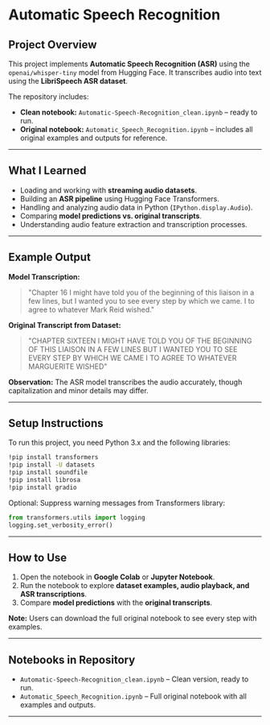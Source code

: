
# Automatic Speech Recognition

## Project Overview

This project implements **Automatic Speech Recognition (ASR)** using the `openai/whisper-tiny` model from Hugging Face. It transcribes audio into text using the **LibriSpeech ASR dataset**.

The repository includes:

* **Clean notebook:** `Automatic-Speech-Recognition_clean.ipynb` – ready to run.
* **Original notebook:** `Automatic_Speech_Recognition.ipynb` – includes all original examples and outputs for reference.

---

## What I Learned

* Loading and working with **streaming audio datasets**.
* Building an **ASR pipeline** using Hugging Face Transformers.
* Handling and analyzing audio data in Python (`IPython.display.Audio`).
* Comparing **model predictions vs. original transcripts**.
* Understanding audio feature extraction and transcription processes.

---

## Example Output

**Model Transcription:**

> "Chapter 16 I might have told you of the beginning of this liaison in a few lines, but I wanted you to see every step by which we came. I to agree to whatever Mark Reid wished."

**Original Transcript from Dataset:**

> "CHAPTER SIXTEEN I MIGHT HAVE TOLD YOU OF THE BEGINNING OF THIS LIAISON IN A FEW LINES BUT I WANTED YOU TO SEE EVERY STEP BY WHICH WE CAME I TO AGREE TO WHATEVER MARGUERITE WISHED"

**Observation:**
The ASR model transcribes the audio accurately, though capitalization and minor details may differ.

---

## Setup Instructions

To run this project, you need Python 3.x and the following libraries:

```bash
!pip install transformers
!pip install -U datasets
!pip install soundfile
!pip install librosa
!pip install gradio
```

Optional: Suppress warning messages from Transformers library:

```python
from transformers.utils import logging
logging.set_verbosity_error()
```

---

## How to Use

1. Open the notebook in **Google Colab** or **Jupyter Notebook**.
2. Run the notebook to explore **dataset examples, audio playback, and ASR transcriptions**.
3. Compare **model predictions** with the **original transcripts**.

**Note:** Users can download the full original notebook to see every step with examples.

---

## Notebooks in Repository

* `Automatic-Speech-Recognition_clean.ipynb` – Clean version, ready to run.
* `Automatic_Speech_Recognition.ipynb` – Full original notebook with all examples and outputs.

---




